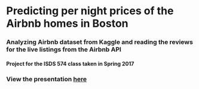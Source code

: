 # Predicting per night prices of the Airbnb homes in Boston
### Analyzing Airbnb dataset from Kaggle and reading the reviews for the live listings from the Airbnb API
#### Project for the ISDS 574 class taken in Spring 2017
### View the presentation [here](https://docs.google.com/presentation/d/13KbPIRegoJTRDO3e-bBkkW9mu48qXQSglWZdEXt7lXU/edit?usp=sharing)

